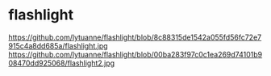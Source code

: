 # flashlight
https://github.com/lytuanne/flashlight/blob/8c88315de1542a055fd56fc72e7915c4a8dd685a/flashlight.jpg
https://github.com/lytuanne/flashlight/blob/00ba283f97c0c1ea269d74101b908470dd925068/flashlight2.jpg
